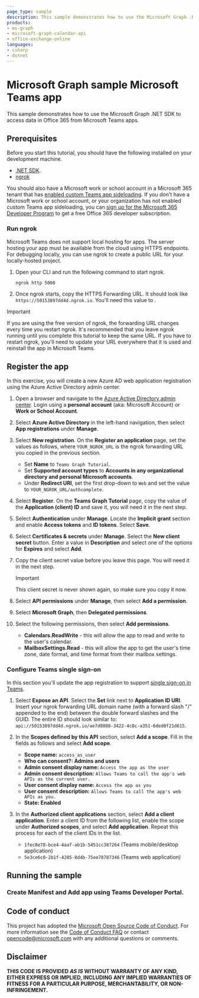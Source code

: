 ```yaml
---
page_type: sample
description: This sample demonstrates how to use the Microsoft Graph .NET SDK to access data in Office 365 from Microsoft Teams apps.
products:
- ms-graph
- microsoft-graph-calendar-api
- office-exchange-online
languages:
- csharp
- dotnet
---
```


# Microsoft Graph sample Microsoft Teams app

This sample demonstrates how to use the Microsoft Graph .NET SDK to access data in Office 365 from Microsoft Teams apps.

## Prerequisites

Before you start this tutorial, you should have the following installed on your development machine.

- [.NET SDK](https://dotnet.microsoft.com/download).
- [ngrok](https://ngrok.com/)

You should also have a Microsoft work or school account in a Microsoft 365 tenant that has [enabled custom Teams app sideloading](/microsoftteams/platform/concepts/build-and-test/prepare-your-o365-tenant#enable-custom-teams-apps-and-turn-on-custom-app-uploading). If you don't have a Microsoft work or school account, or your organization has not enabled custom Teams app sideloading, you can [sign up for the Microsoft 365 Developer Program](https://developer.microsoft.com/office/dev-program) to get a free Office 365 developer subscription.

### Run ngrok

Microsoft Teams does not support local hosting for apps. The server hosting your app must be available from the cloud using HTTPS endpoints. For debugging locally, you can use ngrok to create a public URL for your locally-hosted project.

1. Open your CLI and run the following command to start ngrok.

    ```Shell
    ngrok http 5000
    ```

1. Once ngrok starts, copy the HTTPS Forwarding URL. It should look like `https://50153897dd4d.ngrok.io`. You'll need this value to .

> [!IMPORTANT]
> If you are using the free version of ngrok, the forwarding URL changes every time you restart ngrok. It's recommended that you leave ngrok running until you complete this tutorial to keep the same URL. If you have to restart ngrok, you'll need to update your URL everywhere that it is used and reinstall the app in Microsoft Teams.

## Register the app

In this exercise, you will create a new Azure AD web application registration using the Azure Active Directory admin center.

1. Open a browser and navigate to the [Azure Active Directory admin center](https://aad.portal.azure.com). Login using a **personal account** (aka: Microsoft Account) or **Work or School Account**.

1. Select **Azure Active Directory** in the left-hand navigation, then select **App registrations** under **Manage**.

1. Select **New registration**. On the **Register an application** page, set the values as follows, where `YOUR_NGROK_URL` is the ngrok forwarding URL you copied in the previous section.

    - Set **Name** to `Teams Graph Tutorial`.
    - Set **Supported account types** to **Accounts in any organizational directory and personal Microsoft accounts**.
    - Under **Redirect URI**, set the first drop-down to `Web` and set the value to `YOUR_NGROK_URL/authcomplete`.

1. Select **Register**. On the **Teams Graph Tutorial** page, copy the value of the **Application (client) ID** and save it, you will need it in the next step.

1. Select **Authentication** under **Manage**. Locate the **Implicit grant** section and enable **Access tokens** and **ID tokens**. Select **Save**.

1. Select **Certificates & secrets** under **Manage**. Select the **New client secret** button. Enter a value in **Description** and select one of the options for **Expires** and select **Add**.

1. Copy the client secret value before you leave this page. You will need it in the next step.

    > [!IMPORTANT]
    > This client secret is never shown again, so make sure you copy it now.

1. Select **API permissions** under **Manage**, then select **Add a permission**.

1. Select **Microsoft Graph**, then **Delegated permissions**.

1. Select the following permissions, then select **Add permissions**.

    - **Calendars.ReadWrite** - this will allow the app to read and write to the user's calendar.
    - **MailboxSettings.Read** - this will allow the app to get the user's time zone, date format, and time format from their mailbox settings.

### Configure Teams single sign-on

In this section you'll update the app registration to support [single sign-on in Teams](/microsoftteams/platform/tabs/how-to/authentication/auth-aad-sso).

1. Select **Expose an API**. Select the **Set** link next to **Application ID URI**. Insert your ngrok forwarding URL domain name (with a forward slash "/" appended to the end) between the double forward slashes and the GUID. The entire ID should look similar to: `api://50153897dd4d.ngrok.io/ae7d8088-3422-4c8c-a351-6ded0f21d615`.

1. In the **Scopes defined by this API** section, select **Add a scope**. Fill in the fields as follows and select **Add scope**.

    - **Scope name:** `access_as_user`
    - **Who can consent?: Admins and users**
    - **Admin consent display name:** `Access the app as the user`
    - **Admin consent description:** `Allows Teams to call the app's web APIs as the current user.`
    - **User consent display name:** `Access the app as you`
    - **User consent description:** `Allows Teams to call the app's web APIs as you.`
    - **State: Enabled**

1. In the **Authorized client applications** section, select **Add a client application**. Enter a client ID from the following list, enable the scope under **Authorized scopes**, and select **Add application**. Repeat this process for each of the client IDs in the list.

    - `1fec8e78-bce4-4aaf-ab1b-5451cc387264` (Teams mobile/desktop application)
    - `5e3ce6c0-2b1f-4285-8d4b-75ee78787346` (Teams web application)

## Running the sample

### Create Manifest and Add app using Teams Developer Portal.
<TBD>

## Code of conduct

This project has adopted the [Microsoft Open Source Code of Conduct](https://opensource.microsoft.com/codeofconduct/). For more information see the [Code of Conduct FAQ](https://opensource.microsoft.com/codeofconduct/faq/) or contact [opencode@microsoft.com](mailto:opencode@microsoft.com) with any additional questions or comments.

## Disclaimer

**THIS CODE IS PROVIDED _AS IS_ WITHOUT WARRANTY OF ANY KIND, EITHER EXPRESS OR IMPLIED, INCLUDING ANY IMPLIED WARRANTIES OF FITNESS FOR A PARTICULAR PURPOSE, MERCHANTABILITY, OR NON-INFRINGEMENT.**

